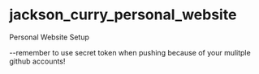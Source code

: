 # jackson_curry_personal_website
Personal Website Setup

--remember to use secret token when pushing because of your mulitple github accounts!
